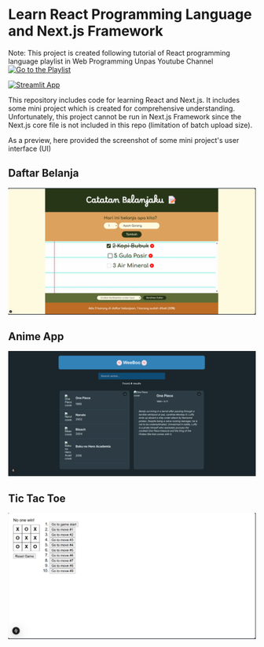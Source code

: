 # Learn React Programming Language and Next.js Framework

Note: This project is created following tutorial of React programming language playlist in Web Programming Unpas Youtube Channel 
[![Go to the Playlist](https://www.youtube.com/s/desktop/dd333b3f/img/logos/favicon_32x32.png)](https://www.youtube.com/watchv=kcnwI_5nKyA&list=PLFIM0718LjIUu3X2zYNqomEWs3sYd-fV1)

[![Streamlit App](https://static.streamlit.io/badges/streamlit_badge_black_white.svg)](https://ai-datathon-ytta2024.streamlit.app/)


This repository includes code for learning React and Next.js. It includes some mini project which is created for comprehensive understanding. Unfortunately, this project cannot be run in Next.js Framework since the Next.js core file is not included in this repo (limitation of batch upload size).

As a preview, here provided the screenshot of some mini project's user interface (UI)

## Daftar Belanja
![Daftar Belanja](images/daftar-belanja.png)

## Anime App
![Anime App](images/anime-app.png)

## Tic Tac Toe
![Tic Tac Toe](images/tic-tac-toe.png)
